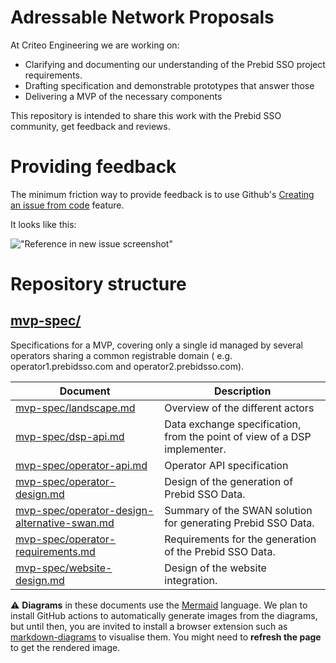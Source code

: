 # Adressable Network Proposals

At Criteo Engineering we are working on:

- Clarifying and documenting our understanding of the Prebid SSO project requirements.
- Drafting specification and demonstrable prototypes that answer those
- Delivering a MVP of the necessary components

This repository is intended to share this work with the Prebid SSO community, get feedback and reviews.

# Providing feedback

The minimum friction way to provide feedback is to use Github's
[Creating an issue from code](https://docs.github.com/en/issues/tracking-your-work-with-issues/creating-an-issue#creating-an-issue-from-code)
feature.

It looks like this:

!["Reference in new issue screenshot"](https://docs.github.com/assets/images/help/repository/open-new-issue-specific-line.png)

# Repository structure

## [mvp-spec/](/mvp-spec)

Specifications for a MVP, covering only a single id managed by several operators sharing a common registrable domain (
e.g. operator1.prebidsso.com and operator2.prebidsso.com).

| Document                                                                                       | Description                                                               |
|------------------------------------------------------------------------------------------------|---------------------------------------------------------------------------|
| [mvp-spec/landscape.md](./mvp-spec/landscape.md)                                               | Overview of the different actors                                          |
| [mvp-spec/dsp-api.md](./mvp-spec/dsp-api.md)                                                   | Data exchange specification, from the point of view of a DSP implementer. |
| [mvp-spec/operator-api.md](./mvp-spec/operator-api.md)                                         | Operator API specification                                                |
| [mvp-spec/operator-design.md](./mvp-spec/operator-design.md)                                   | Design of the generation of Prebid SSO Data.                              |
| [mvp-spec/operator-design-alternative-swan.md](./mvp-spec/operator-design-alternative-swan.md) | Summary of the SWAN solution for generating Prebid SSO Data.              |
| [mvp-spec/operator-requirements.md](./mvp-spec/operator-requirements.md)                       | Requirements for the generation of the Prebid SSO Data.                   |
| [mvp-spec/website-design.md](./mvp-spec/website-design.md)                                     | Design of the website integration.                                        |

⚠️ **Diagrams** in these documents use the [Mermaid](https://mermaidjs.github.io/) language.
We plan to install GitHub actions to automatically generate images from the diagrams, but until then,
you are invited to install a browser extension such as [markdown-diagrams](https://chrome.google.com/webstore/detail/markdown-diagrams/pmoglnmodacnbbofbgcagndelmgaclel/related) to visualise them.
You might need to **refresh the page** to get the rendered image.
